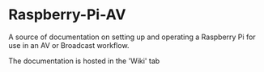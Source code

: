 # Raspberry-Pi-AV
A source of documentation on setting up and operating a Raspberry Pi for use in an AV or Broadcast workflow.

The documentation is hosted in the 'Wiki' tab
